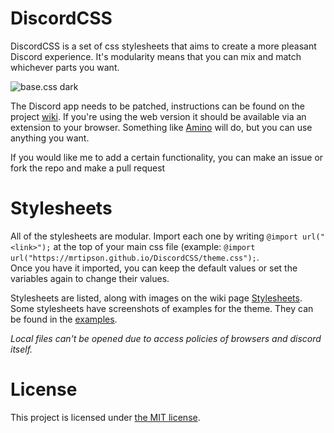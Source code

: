  # DiscordCSS

DiscordCSS is a set of css stylesheets that aims to create a more pleasant Discord experience.
It's modularity means that you can mix and match whichever parts you want.

![base.css dark](https://i.imgur.com/12BIQ9k.png)

The Discord app needs to be patched, instructions can be found on the project [wiki](https://github.com/MrTipson/DiscordCSS/wiki).
If you're using the web version it should be available via an extension to your browser. Something like [Amino](https://chrome.google.com/webstore/detail/amino-live-css-editor/pbcpfbcibpcbfbmddogfhcijfpboeaaf) will do, but you can use anything you 
want.

If you would like me to add a certain functionality, you can make an issue or fork the repo and make a pull request

# Stylesheets
All of the stylesheets are modular. Import each one by writing `@import url("<link>");` at the top of your main css file (example: `@import url("https://mrtipson.github.io/DiscordCSS/theme.css");`.\
Once you have it imported, you can keep the default values or set the variables again to change their values.

Stylesheets are listed, along with images on the wiki page [Stylesheets](https://github.com/MrTipson/DiscordCSS/wiki/Stylesheets).\
Some stylesheets have screenshots of examples for the theme. They can be found in the [examples](examples/).

*Local files can't be opened due to access policies of browsers and discord itself.*

# License

This project is licensed under [the MIT license](https://github.com/MrTipson/DiscordCSS/blob/HEAD/LICENSE).
